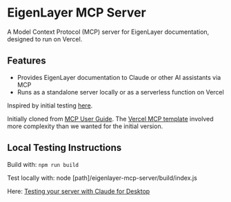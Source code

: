 # EigenLayer MCP Server

A Model Context Protocol (MCP) server for EigenLayer documentation, designed to run on Vercel.

## Features

- Provides EigenLayer documentation to Claude or other AI assistants via MCP
- Runs as a standalone server locally or as a serverless function on Vercel

Inspired by initial testing [here](https://x.com/dabit3/status/1902502245855383724).

Initially cloned from [MCP User Guide](https://modelcontextprotocol.io/quickstart/server#node). The [Vercel MCP template](https://vercel.com/templates/other/model-context-protocol-mcp-with-vercel-functions) involved more complexity than we wanted for the initial version.


## Local Testing Instructions

Build with: `npm run build`

Test locally with:  node [path]/eigenlayer-mcp-server/build/index.js

Here:  [Testing your server with Claude for Desktop](https://modelcontextprotocol.io/quickstart/server#testing-your-server-with-claude-for-desktop)